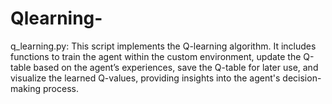 # Qlearning-
q_learning.py: This script implements the Q-learning algorithm. It includes functions to train the agent within the custom environment, update the Q-table based on the agent’s experiences, save the Q-table for later use, and visualize the learned Q-values, providing insights into the agent's decision-making process.
